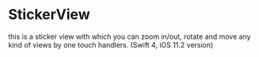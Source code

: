 # StickerView
this is a sticker view with which you can zoom in/out, rotate and move any kind of views by one touch handlers. (Swift 4, iOS 11.2 version)

